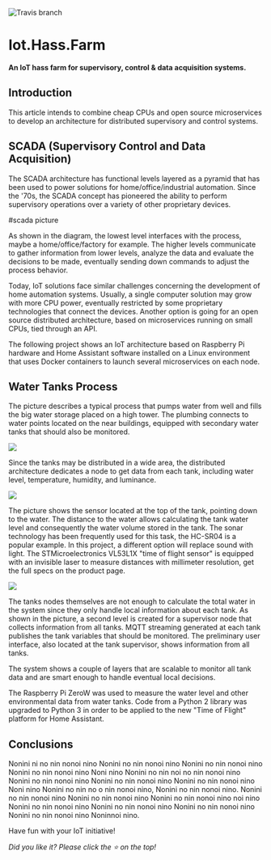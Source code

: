 ![Travis branch](https://api.travis-ci.org/josemotta/IoT.Hass.Farm.svg?branch=master)

# Iot.Hass.Farm

**An IoT hass farm for supervisory, control & data acquisition systems.**

## Introduction

This article intends to combine cheap CPUs and open source microservices to develop an architecture for distributed supervisory and control systems.

## SCADA (Supervisory Control and Data Acquisition)

The SCADA architecture has functional levels layered as a pyramid that has been used to power solutions for home/office/industrial automation. Since the '70s, the SCADA concept has pioneered the ability to perform supervisory operations over a variety of other proprietary devices. 

#scada picture

As shown in the diagram, the lowest level interfaces with the process, maybe a home/office/factory for example.  The higher levels communicate to gather information from lower levels, analyze the data and evaluate the decisions to be made, eventually sending down commands to adjust the process behavior.

Today, IoT solutions face similar challenges concerning the development of home automation systems. Usually, a single computer solution may grow with more CPU power, eventually restricted by some proprietary technologies that connect the devices. Another option is going for an open source distributed architecture, based on microservices running on small CPUs, tied through an API. 

The following project shows an IoT architecture based on Raspberry Pi hardware and Home Assistant software installed on a Linux environment that uses Docker containers to launch several microservices on each node.

## Water Tanks Process

The picture describes a typical process that pumps water from well and fills the big water storage placed on a high tower. The plumbing connects to water points located on the near buildings, equipped with secondary water tanks that should also be monitored.

![](https://i.imgur.com/4fRKJ5g.jpg)

Since the tanks may be distributed in a wide area, the distributed architecture dedicates a node to get data from each tank, including water level, temperature, humidity, and luminance. 

![](https://i.imgur.com/v9vMVrP.jpg)

The picture shows the sensor located at the top of the tank, pointing down to the water. The distance to the water allows calculating the tank water level and consequently the water volume stored in the tank. The sonar technology has been frequently used for this task, the HC-SR04 is a popular example. In this project, a different option will replace sound with light. The STMicroelectronics VL53L1X "time of flight sensor" is equipped with an invisible laser to measure distances with millimeter resolution,  get the full specs on the product page.

![](https://i.imgur.com/E2FPbNT.jpg)

The tanks nodes themselves are not enough to calculate the total water in the system since they only handle local information about each tank. As shown in the picture, a second level is created for a supervisor node that collects information from all tanks. MQTT streaming generated at each tank publishes the tank variables that should be monitored. The preliminary user interface, also located at the tank supervisor, shows information from all tanks.

The system shows a couple of layers that are scalable to monitor all tank data and are smart enough to handle eventual local decisions.

The Raspberry Pi ZeroW was used to measure the water level and other environmental data from water tanks. Code from a  Python 2 library was upgraded to Python 3 in order to be applied to the new "Time of Flight" platform for Home Assistant.


## Conclusions

Nonini ni no nin nonoi nino Nonini no nin nonoi nino Nonini no nin nonoi nino Nonini no nin nonoi nino Noni nino Nonini no nin noi no nin nonoi nino Nonini no nin nonoi nino Nonini no nin nonoi nino Nonini no nin nonoi nino Noni nino Nonini no nin no o nin nonoi nino, Nonini no nin nonoi nino. Nonini no nin nonoi nino Nonini no nin nonoi nino Nonini no nin nonoi nino noi nino Nonini no nin nonoi nino Nonini no nin nonoi nino Nonini no nin nonoi nino Nonini no nin nonoi nino Noninnoi nino.

Have fun with your IoT initiative!

*Did you like it? Please click the :star: on the top!*